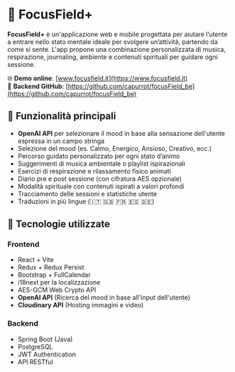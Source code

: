 # 🎯 FocusField+

**FocusField+** è un'applicazione web e mobile progettata per aiutare l’utente a entrare nello stato mentale ideale per svolgere un’attività, partendo da come si sente. L'app propone una combinazione personalizzata di musica, respirazione, journaling, ambiente e contenuti spirituali per guidare ogni sessione.

🌐 **Demo online**: [www.focusfield.it](https://www.focusfield.it)  
🔗 **Backend GitHub**: [https://github.com/capurrot/focusField_be](https://github.com/capurrot/focusField_be)

## 🌟 Funzionalità principali

- **OpenAI API** per selezionare il mood in base alla sensazione dell'utente espressa in un campo stringa
- Selezione del mood (es. Calmo, Energico, Ansioso, Creativo, ecc.)
- Percorso guidato personalizzato per ogni stato d’animo
- Suggerimenti di musica ambientale o playlist ispirazionali
- Esercizi di respirazione e rilassamento fisico animati
- Diario pre e post sessione (con cifratura AES opzionale)
- Modalità spirituale con contenuti ispirati a valori profondi
- Tracciamento delle sessioni e statistiche utente
- Traduzioni in più lingue (🇮🇹 🇬🇧 🇫🇷 🇪🇸 🇩🇪)

## 📱 Tecnologie utilizzate

### Frontend

- React + Vite
- Redux + Redux Persist
- Bootstrap + FullCalendar
- i18next per la localizzazione
- AES-GCM Web Crypto API
- **OpenAI API** (Ricerca del mood in base all'input dell'utente)
- **Cloudinary API** (Hosting immagini e video)

### Backend

- Spring Boot (Java)
- PostgreSQL
- JWT Authentication
- API RESTful
